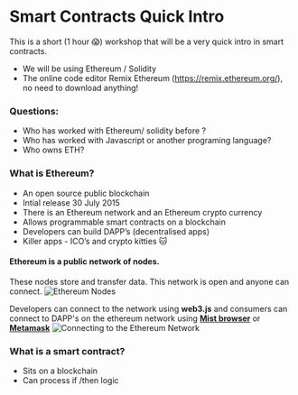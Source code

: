 # Smart Contracts Quick Intro

This is a short (1 hour 😱) workshop that will be a very quick intro in smart contracts.
* We will be using Ethereum / Solidity
* The online code editor Remix Ethereum (https://remix.ethereum.org/), no need to download anything!

### Questions:
* Who has worked with Ethereum/ solidity before ?
* Who has worked with Javascript or another programing language?
* Who owns ETH?


### What is Ethereum?
* An open source public blockchain
* Intial release 30 July 2015
* There is an Ethereum network and an Ethereum crypto currency 
* Allows programmable smart contracts on a blockchain 
* Developers can build DAPP’s (decentralised apps)
* Killer apps - ICO’s and crypto kitties 🐱




#### Ethereum is a public network of nodes. 
These nodes store and transfer data. This network is open and anyone can connect.
![Ethereum Nodes](https://github.com/RachBLondon/smart-contracts-quick-intro/blob/master/images/eth-nodes.png?raw=true)

Developers can connect to the network using **web3.js** and consumers can connect to DAPP's on the ethereum network using [**Mist browser**](https://github.com/ethereum/mist) or [**Metamask**](https://metamask.io/)
![Connecting to the Ethereum Network](https://github.com/RachBLondon/smart-contracts-quick-intro/blob/master/images/connecting-eth-nodes.png?raw=true)




### What is a smart contract?
* Sits on a blockchain
* Can process if /then logic
